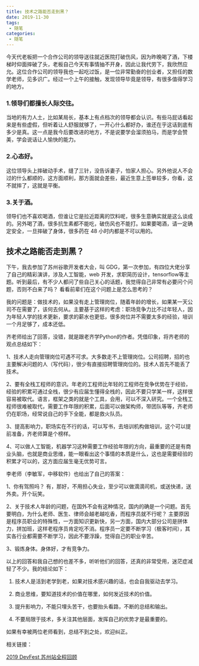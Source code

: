 ```yaml
---
title: 技术之路能否走到黑？
date: 2019-11-30
tags:
 - 随笔    
categories: 
 - 随笔
---
```



今天代老板把一个合作公司的领导送往就近医院打破伤风，因为昨晚喝了酒，下楼梯时仰面摔破了头，老板自己今天有事情抽不开身，因此让我代劳下，我欣然应允。这位合作公司的领导我也一起吃过饭，是一位非常勤奋的创业者，又担任的数学老师，见多识广。经过一个上午的接触，发现领导毕竟是领导，有很多值得学习的地方。

### 1.领导们都擅长人际交往。

当地的有力人土，比如某局长，基本上有点档次的领导都会认识。有些马屁话看起来是有些虚假，但听着让人舒服就够了，一开心什么都好办，谁还在乎这话到底有多少是真。这一点是我今后要改进的地方，不是说要学会溜须拍马，而是学会赞美，学会说话让人愉快的能力。

### 2.心态好。

这位领导头上摔破动手术，缝了三针，没告诉妻子，怕家人担心。另外他说人不会过的什么都顺的，这方面顺利，那方面就会差些，最近生意上签单较多，你看，这不就摔了，这就是平衡。

### 3.关于酒。

领导们也不喜欢喝酒，但谁让它是拉近距离的饮料呢，很多生意确实就是这么谈成的。另外喝了酒，很多抗生素都不能吃，破伤风也不能打。如果要喝酒，请一定确定安全，一旦摔破了身体，很多药在 48 小时内都是不可以用的。


## 技术之路能否走到黑？

下午，我去参加了苏州谷歌开发者大会，叫 GDG，第一次参加，有四位大佬分享了自己的精彩演讲，涉及人工智能，web 开发，求职简历设计，tensorflow等主题。听到最后，有不少人都问了些自己关心的话题，我觉得自己非常有必要问个问题，否则不白来了吗？ 看看前辈们在这个问题上是怎么思考的？

我的问题是：做技术的，如果没有走上管理岗位，随着年龄的增长，如果某一天公司不在需要了，该何去何从。主要基于这样的考虑：职场竞争力比不过年轻人，因为年轻人学的技术更新，要求的薪水也更低，很多岗位并不需要太多的经验，培训一个月足够了，成本还低。

齐老师给出了回答，没错，就是跟老齐学Python的作者。凭借印象，将齐老师的观点总结如下：

1、技术人走向管理岗位可遇不可求。大多数走不上管理岗位。公司招聘，招的也主要解决问题的人（写代码），很少有直接招聘管理岗位的。技术人首先不能丢了技术。

2、要有全栈工程师的意识。年老的工程师比年轻的工程师在竞争优势在于经验，经验的积累可通过全栈，很少有应届生懂得全栈的，因此不要只学某一样，这样很容易被取代。语言，框架之类的就是个工具，会用，可以不深入研究。一个全栈工程师很难被取代，需要工作年限的积累，后面可以做架构师，带团队等等，齐老师仍在职场，经常说自己的手下全能，都是救火队员。

3、提高影响力，职场实在不行的话，可以写书，去培训机构做培训，这个可以提前准备，齐老师算是个榜样。

4、可以做人工智能，机器学习这种需要工作经验年限的方向，最重要的还是有商业头脑，也就是商业思维，能一眼看出这个事情的本质是什么，这也是需要经验的积累才可以的，这方面应届生毫无优势可言。

李老师（李敏军，中移软件）也给出了自己的答案：

1、你有驾照吗？ 有，那好，不用担心失业，至少可以做滴滴司机，或送快递，送外卖。开个玩笑。

2、关于技术人年龄的问题，在国外不会有这种情况，国内的确是一个问题。首先要明白，为什么老师、医生、律师会越老越吃香，而程序员就不行呢？ 主要原因是程序员职业的特殊性，一方面知识更新快，另一方面，国内大部分公司是拼体力，拼加班，这样老程序员肯定吃不消。程序员一定要不断学习（极客时间），其实各行业都需要不断学习，因此不要浮躁，觉得自己的职业辛苦。

3、锻炼身体。身体好，才有竞争力。

以上的回答和我自己想的也差不多，听听他们的回答，还真的非常受用，迷茫症减轻了不少。我的结论如下：

1. 技术人是活到老学到老，如果对技术感兴趣的话，也会自我驱动去学习。

2. 商业思维，要知道技术的价值在哪里，如何发近技术的价值。

3. 提升影响力，不能只埋头苦干，也要抬头看路，不断的总结和输出。

4. 不要局限于技术，多关注其他层面，发挥自己的优势才是最重要的。

如果有幸被两位老师看到，总结不到之处，欢迎纠正。


相关链接：

[2019 DevFest 苏州站全程回顾](https://mp.weixin.qq.com/s?__biz=MzA5MjUyMTYzOA==&mid=2649965635&idx=1&sn=2a02c9bec4541ec3dd5feae24a6a8145&chksm=886c318abf1bb89c6fdf9823f197b0a61972501ab8e40726ec73a493d891a16a1d309af8b2f2&mpshare=1&scene=1&srcid=&sharer_sharetime=1575127829089&sharer_shareid=b5480263277aaaf65b6d938583712159&key=dcdc7dc847362bbdd0dc5ad48894b321e27f4c8a692353ea60c3b1e60221cd635b60cb16883e12bc042e1bb5544f6f902e1002b364c50c1b4eb511b7892e76bbd27397c7e54f41f40965b1dce260a19e&ascene=1&uin=MjI5NjUxODM2MQ%3D%3D&devicetype=Windows+7&version=62060739&lang=zh_CN&pass_ticket=gEtmzSH7uFaRL6rUM6plPq0hhm6qAMcyDgMqY5rD0JFA1c%2FaVxaiVMogSiRW%2B%2Bj%2F)
